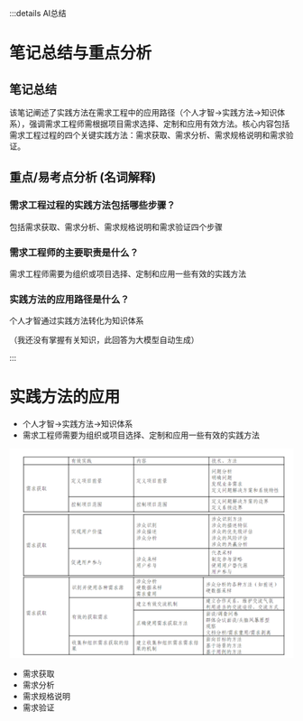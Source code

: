 :::details AI总结



# 笔记总结与重点分析
## 笔记总结
该笔记阐述了实践方法在需求工程中的应用路径（个人才智→实践方法→知识体系），强调需求工程师需根据项目需求选择、定制和应用有效方法。核心内容包括需求工程过程的四个关键实践方法：需求获取、需求分析、需求规格说明和需求验证。

## 重点/易考点分析 (名词解释)

### 需求工程过程的实践方法包括哪些步骤？
包括需求获取、需求分析、需求规格说明和需求验证四个步骤

### 需求工程师的主要职责是什么？
需求工程师需要为组织或项目选择、定制和应用一些有效的实践方法

### 实践方法的应用路径是什么？
个人才智通过实践方法转化为知识体系

（我还没有掌握有关知识，此回答为大模型自动生成）

:::
# 实践方法的应用

- 个人才智$\rightarrow$实践方法$\rightarrow$知识体系
- 需求工程师需要为组织或项目选择、定制和应用一些有效的实践方法

![需求工程过程的实践方法举例](imgs/QQ_1745203381783.png)

- 需求获取
- 需求分析
- 需求规格说明
- 需求验证
